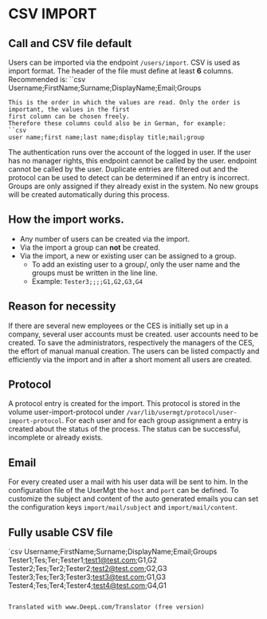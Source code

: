 # CSV IMPORT

## Call and CSV file default

Users can be imported via the endpoint `/users/import`.
CSV is used as import format. The header of the file must define at least **6** columns.
Recommended is:
``csv
Username;FirstName;Surname;DisplayName;Email;Groups
```
This is the order in which the values are read. Only the order is important, the values in the first 
first column can be chosen freely. 
Therefore these columns could also be in German, for example:
``csv
user name;first name;last name;display title;mail;group
```

The authentication runs over the account of the logged in user. If the user has no manager rights, this endpoint cannot be called by the user.
endpoint cannot be called by the user. Duplicate entries are filtered out and the protocol can be used to detect
can be determined if an entry is incorrect. Groups are only assigned if they already exist in the system.
No new groups will be created automatically during this process.

## How the import works.

* Any number of users can be created via the import.
* Via the import a group can **not** be created.
* Via the import, a new or existing user can be assigned to a group.
  * To add an existing user to a group/, only the user name and the groups must be written in the line
    line.
  * Example: `Tester3;;;;G1,G2,G3,G4`

## Reason for necessity

If there are several new employees or the CES is initially set up in a company, several user accounts must be created.
user accounts need to be created. To save the administrators, respectively the managers of the CES, the effort of manual
manual creation. The users can be listed compactly and efficiently via the import and in after a short moment all users are created.

## Protocol

A protocol entry is created for the import. This protocol is stored in the volume user-import-protocol under
`/var/lib/usermgt/protocol/user-import-protocol`. For each user and for each group assignment a
entry is created about the status of the process. The status can be successful, incomplete or already exists.

## Email

For every created user a mail with his user data will be sent to him. In the configuration file of the UserMgt
the `host` and `port` can be defined. To customize the subject and content of the auto generated emails you can set the 
configuration keys `import/mail/subject` and `import/mail/content`.

## Fully usable CSV file
`csv
Username;FirstName;Surname;DisplayName;Email;Groups
Tester1;Tes;Ter;Tester1;test1@test.com;G1,G2   
Tester2;Tes;Ter2;Tester2;test2@test.com;G2,G3
Tester3;Tes;Ter3;Tester3;test3@test.com;G1,G3
Tester4;Tes;Ter4;Tester4;test4@test.com;G4,G1
```

Translated with www.DeepL.com/Translator (free version)